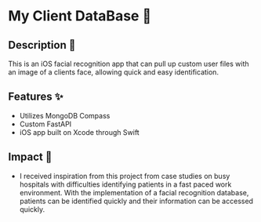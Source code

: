 # My Client DataBase 🚀

## Description 📌
This is an iOS facial recognition app that can pull up custom user files with an image of a clients face, allowing quick and easy identification.

## Features ✨
- Utilizes MongoDB Compass
- Custom FastAPI
- iOS app built on Xcode through Swift

## Impact 👀
- I received inspiration from this project from case studies on busy hospitals with difficulties identifying patients in a fast paced work environment. With the implementation of a facial recognition database, patients can be identified quickly and their information can be accessed quickly. 
